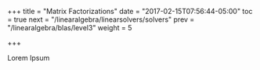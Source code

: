 +++
title = "Matrix Factorizations"
date = "2017-02-15T07:56:44-05:00"
toc = true
next = "/linearalgebra/linearsolvers/solvers"
prev = "/linearalgebra/blas/level3"
weight = 5

+++

Lorem Ipsum
